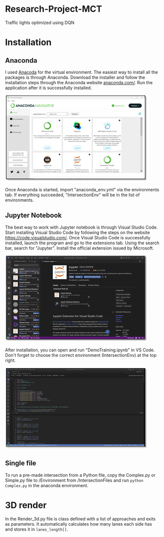 # Research-Project-MCT
Traffic lights optimized using DQN

# Installation
## Anaconda
I used [Anacoda](https://www.anaconda.com/) for the virtual environment. The easiest way to install all the packages is through Anaconda. Download the installer and follow the installation steps through the Anaconda website [anaconda.com/](https://www.anaconda.com/). Run the application after it is successfully installed.

![Anaconda startpage](https://raw.githubusercontent.com/ClarysseArthur/Research-Project-MCT/main/rm_assets/Picture1.png?raw=true)

Once Anaconda is started, import "anaconda_env.yml" via the environments tab. If everything succeeded, "IntersectionEnv" will be in the list of environments.

## Jupyter Notebook
The best way to work with Jupyter notebook is through Visual Studio Code. Start installing Visual Studio Code by following the steps on the website https://code.visualstudio.com/. Once Visual Studio Code is successfully installed, launch the program and go to the extensions tab. Using the search bar, search for "Jupyter". Install the official extension issued by Microsoft. 

![Jupyter extension in VS Code](https://raw.githubusercontent.com/ClarysseArthur/Research-Project-MCT/main/rm_assets/Picture2.png?raw=true)

After installation, you can open and run "DemoTraining.ipynb" in VS Code. Don't forget to choose the correct environment (IntersectionEnv) at the top right.

![DemoTraining.ipynb in VS Code](https://raw.githubusercontent.com/ClarysseArthur/Research-Project-MCT/main/rm_assets/Picture3.png?raw=true)

## Single file
To run a pre-made intersection from a Python file, copy the Complex.py or Simple.py file to /Environment from /IntersectionFiles and run `python Complex.py` in the anaconda environment.

# 3D render
In the Render_3d.py file is class defined with a list of approaches and exits as parameters. It automatically  calculates how many lanes each side has and stores it in `lanes_length[]`. 